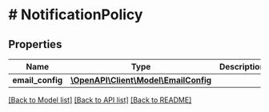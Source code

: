 # # NotificationPolicy

## Properties

Name | Type | Description | Notes
------------ | ------------- | ------------- | -------------
**email_config** | [**\OpenAPI\Client\Model\EmailConfig**](EmailConfig.md) |  | [optional]

[[Back to Model list]](../../README.md#models) [[Back to API list]](../../README.md#endpoints) [[Back to README]](../../README.md)
